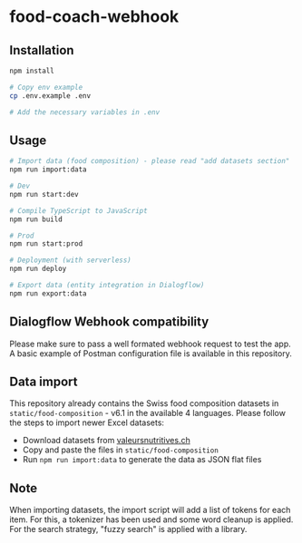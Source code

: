 # food-coach-webhook

## Installation

```bash
npm install

# Copy env example
cp .env.example .env

# Add the necessary variables in .env
```

## Usage

```bash
# Import data (food composition) - please read "add datasets section"
npm run import:data

# Dev
npm run start:dev

# Compile TypeScript to JavaScript
npm run build

# Prod
npm run start:prod

# Deployment (with serverless)
npm run deploy

# Export data (entity integration in Dialogflow)
npm run export:data
```

## Dialogflow Webhook compatibility

Please make sure to pass a well formated webhook request to test the app.
A basic example of Postman configuration file is available in this repository.

## Data import

This repository already contains the Swiss food composition datasets in `static/food-composition` - v6.1 in the available 4 languages.
Please follow the steps to import newer Excel datasets:
- Download datasets from [valeursnutritives.ch](https://www.valeursnutritives.ch/en/downloads/)
- Copy and paste the files in `static/food-composition`
- Run `npm run import:data` to generate the data as JSON flat files

## Note

When importing datasets, the import script will add a list of tokens for each item.
For this, a tokenizer has been used and some word cleanup is applied.
For the search strategy, "fuzzy search" is applied with a library.
